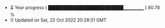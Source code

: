 - ⏳ Year progress { ████████████████████████▁▁▁▁▁▁ } 80.78 %
- ⏰ Updated on Sat, 22 Oct 2022 20:28:51 GMT

